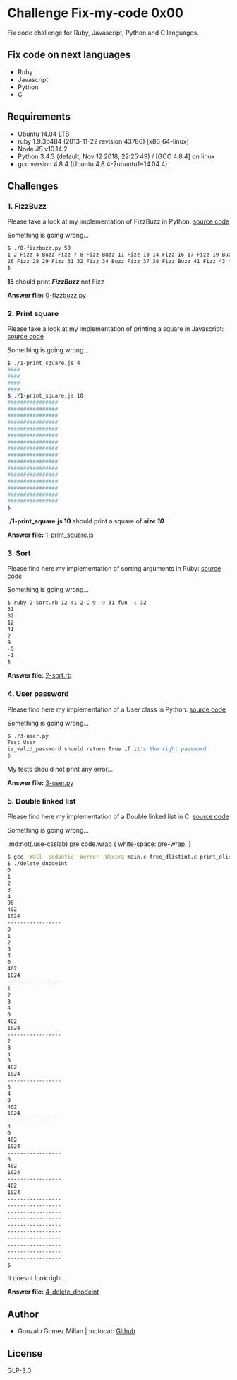 # Challenge Fix-my-code 0x00
Fix code challenge for Ruby, Javascript, Python and C languages. 

## Fix code on next languages
- Ruby
- Javascript
- Python
- C

## Requirements
- Ubuntu 14.04 LTS
- ruby 1.9.3p484 (2013-11-22 revision 43786) [x86_64-linux]
- Node JS v10.14.2
- Python 3.4.3 (default, Nov 12 2018, 22:25:49) / [GCC 4.8.4] on linux
- gcc version 4.8.4 (Ubuntu 4.8.4-2ubuntu1~14.04.4)

## Challenges

### 1. FizzBuzz
Please take a look at my implementation of FizzBuzz in Python: [source code](https://github.com/holbertonschool/Fix-my-code-0/blob/master/0-fizzbuzz.py)

Something is going wrong...

```bash
$ ./0-fizzbuzz.py 50
1 2 Fizz 4 Buzz Fizz 7 8 Fizz Buzz 11 Fizz 13 14 Fizz 16 17 Fizz 19 Buzz Fizz 22 23 Fizz Buzz
26 Fizz 28 29 Fizz 31 32 Fizz 34 Buzz Fizz 37 38 Fizz Buzz 41 Fizz 43 44 Fizz 46 47 Fizz 49 Buzz
$
```

**15** should print **_FizzBuzz_** not ~~Fizz~~

**Answer file:** [0-fizzbuzz.py](https://github.com/gogomillan/Fix_My_Code_Challenge/blob/master/0-fizzbuzz.py)


### 2. Print square
Please take a look at my implementation of printing a square in Javascript: [source code](https://intranet.hbtn.io/rltoken/1HbXCw-nF028p5VlBAfedQ)

Something is going wrong...

```bash
$ ./1-print_square.js 4
####
####
####
####
$ ./1-print_square.js 10
################
################
################
################
################
################
################
################
################
################
################
################
################
################
################
################
$
```

**./1-print_square.js 10** should print a square of **_size 10_**

**Answer file:** [1-print_square.js](https://github.com/gogomillan/Fix_My_Code_Challenge/blob/master/1-print_square.js)

### 3. Sort
Please find here my implementation of sorting arguments in Ruby: [source code](https://intranet.hbtn.io/rltoken/5E7Rrq_70OutipYULjh6Gw)

Something is going wrong...

```bash
$ ruby 2-sort.rb 12 41 2 C 9 -9 31 fun -1 32
31
32
12
41
2
9
-9
-1
$
```

**Answer file:** [2-sort.rb](https://github.com/gogomillan/Fix_My_Code_Challenge/blob/master/2-sort.rb)

### 4. User password
Please find here my implementation of a User class in Python: [source code](https://github.com/holbertonschool/Fix-my-code-0/blob/master/3-user.py)

Something is going wrong...


```bash
$ ./3-user.py 
Test User
is_valid_password should return True if it's the right password
$
```

My tests should not print any error...

**Answer file:** [3-user.py](https://github.com/gogomillan/Fix_My_Code_Challenge/blob/master/3-user.py)

### 5. Double linked list
Please find here my implementation of a Double linked list in C: [source code](https://intranet.hbtn.io/rltoken/YvS8G70JQA-5q_qce9MjIg)

Something is going wrong...

.md:not(.use-csslab) pre code.wrap {
  white-space: pre-wrap;
}
```bash wrap
$ gcc -Wall -pedantic -Werror -Wextra main.c free_dlistint.c print_dlistint.c add_dnodeint_end.c delete_dnodeint_at_index.c -o delete_dnodeint
$ ./delete_dnodeint 
0
1
2
3
4
98
402
1024
-----------------
0
1
2
3
4
0
402
1024
-----------------
1
2
3
4
0
402
1024
-----------------
2
3
4
0
402
1024
-----------------
3
4
0
402
1024
-----------------
4
0
402
1024
-----------------
0
402
1024
-----------------
402
1024
-----------------
-----------------
-----------------
-----------------
-----------------
-----------------
-----------------
-----------------
-----------------
-----------------
$
```

It doesnt look right...

**Answer file:** [4-delete_dnodeint](https://github.com/gogomillan/Fix_My_Code_Challenge/tree/master/4-delete_dnodeint)

## Author
- Gonzalo Gomez Millan  |  :octocat: [Github](https://github.com/gogomillan)

## License
GLP-3.0 
